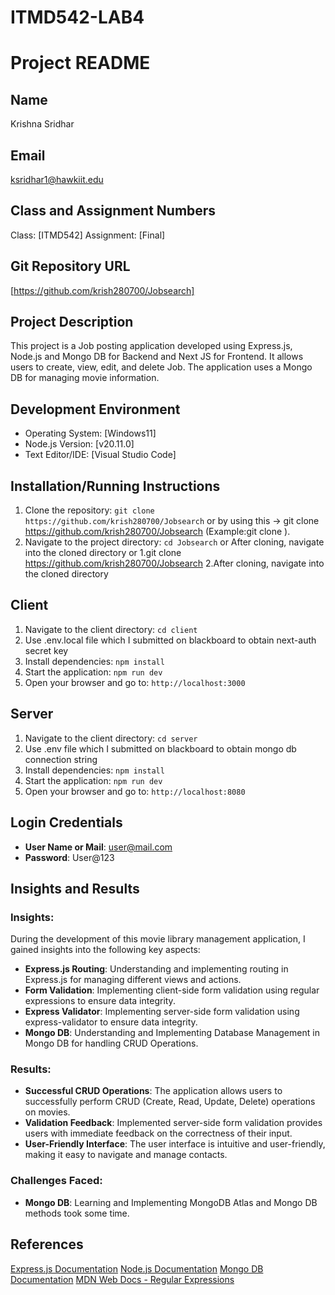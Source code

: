 # ITMD542-LAB4
# Project README

## Name
Krishna Sridhar

## Email
ksridhar1@hawkiit.edu

## Class and Assignment Numbers
Class: [ITMD542]
Assignment: [Final]

## Git Repository URL
[https://github.com/krish280700/Jobsearch]

## Project Description
This project is a Job posting application developed using Express.js, Node.js and Mongo DB for Backend and Next JS for Frontend. It allows users to create, view, edit, and delete Job. The application uses a Mongo DB for managing movie information.

## Development Environment
- Operating System: [Windows11]
- Node.js Version: [v20.11.0]
- Text Editor/IDE: [Visual Studio Code]

## Installation/Running Instructions
1. Clone the repository: `git clone https://github.com/krish280700/Jobsearch` or by using this -> git clone https://github.com/krish280700/Jobsearch <new-directory> (Example:git clone <repository-url> <new-directory>).
2. Navigate to the project directory: `cd Jobsearch` or After cloning, navigate into the cloned directory
or 
1.git clone https://github.com/krish280700/Jobsearch <new-directory>
2.After cloning, navigate into the cloned directory

## Client

1. Navigate to the client directory: `cd client`
2. Use .env.local file which I submitted on blackboard to obtain next-auth secret key
3. Install dependencies: `npm install`
4. Start the application: `npm run dev`
5. Open your browser and go to: `http://localhost:3000`

## Server

1. Navigate to the client directory: `cd server`
2. Use .env file which I submitted on blackboard to obtain mongo db connection string
3. Install dependencies: `npm install`
4. Start the application: `npm run dev`
5. Open your browser and go to: `http://localhost:8080`

## Login Credentials
- **User Name or Mail**: user@mail.com
- **Password**: User@123

## Insights and Results

### Insights:
During the development of this movie library management application, I gained insights into the following key aspects:
- **Express.js Routing**: Understanding and implementing routing in Express.js for managing different views and actions.
- **Form Validation**: Implementing client-side form validation using regular expressions to ensure data integrity.
- **Express Validator**: Implementing server-side form validation using express-validator to ensure data integrity.
- **Mongo DB**: Understanding and Implementing Database Management in Mongo DB for handling CRUD Operations.

### Results:
- **Successful CRUD Operations**: The application allows users to successfully perform CRUD (Create, Read, Update, Delete) operations on movies.
- **Validation Feedback**: Implemented server-side form validation provides users with immediate feedback on the correctness of their input.
- **User-Friendly Interface**: The user interface is intuitive and user-friendly, making it easy to navigate and manage contacts.

### Challenges Faced:
- **Mongo DB**: Learning and Implementing MongoDB Atlas and Mongo DB methods took some time.

## References
[Express.js Documentation](https://expressjs.com/)
[Node.js Documentation](https://nodejs.org/)
[Mongo DB Documentation](https://www.mongodb.com/docs/atlas/getting-started/)
[MDN Web Docs - Regular Expressions](https://developer.mozilla.org/en-US/docs/Web/JavaScript/Guide/Regular_Expressions)